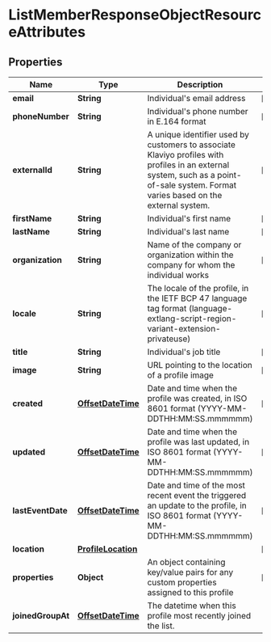 # ListMemberResponseObjectResourceAttributes

## Properties
Name | Type | Description | Notes
------------ | ------------- | ------------- | -------------
**email** | **String** | Individual&#x27;s email address |  [optional]
**phoneNumber** | **String** | Individual&#x27;s phone number in E.164 format |  [optional]
**externalId** | **String** | A unique identifier used by customers to associate Klaviyo profiles with profiles in an external system, such as a point-of-sale system. Format varies based on the external system. |  [optional]
**firstName** | **String** | Individual&#x27;s first name |  [optional]
**lastName** | **String** | Individual&#x27;s last name |  [optional]
**organization** | **String** | Name of the company or organization within the company for whom the individual works |  [optional]
**locale** | **String** | The locale of the profile, in the IETF BCP 47 language tag format (language-extlang-script-region-variant-extension-privateuse) |  [optional]
**title** | **String** | Individual&#x27;s job title |  [optional]
**image** | **String** | URL pointing to the location of a profile image |  [optional]
**created** | [**OffsetDateTime**](OffsetDateTime.md) | Date and time when the profile was created, in ISO 8601 format (YYYY-MM-DDTHH:MM:SS.mmmmmm) |  [optional]
**updated** | [**OffsetDateTime**](OffsetDateTime.md) | Date and time when the profile was last updated, in ISO 8601 format (YYYY-MM-DDTHH:MM:SS.mmmmmm) |  [optional]
**lastEventDate** | [**OffsetDateTime**](OffsetDateTime.md) | Date and time of the most recent event the triggered an update to the profile, in ISO 8601 format (YYYY-MM-DDTHH:MM:SS.mmmmmm) |  [optional]
**location** | [**ProfileLocation**](ProfileLocation.md) |  |  [optional]
**properties** | **Object** | An object containing key/value pairs for any custom properties assigned to this profile |  [optional]
**joinedGroupAt** | [**OffsetDateTime**](OffsetDateTime.md) | The datetime when this profile most recently joined the list. | 
